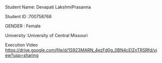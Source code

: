 Student Name: Devapati LakshmiPrasanna

Student ID :700758768

GENDER : Female

University :University of Central Missouri

Execution Video
https://drive.google.com/file/d/1S923MARN_4ezFd0g_0BN4cElZnTRSRfd/view?usp=sharing
